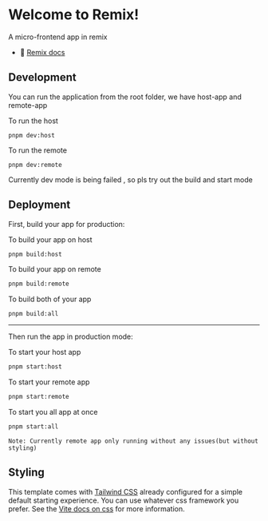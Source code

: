# Welcome to Remix!
A micro-frontend app in remix

- 📖 [Remix docs](https://remix.run/docs)


## Development

You can run the application from the root folder, 
we have host-app and remote-app

To run the host
```shellscript
pnpm dev:host
```

To run the remote
```shellscript
pnpm dev:remote
```
Currently dev mode is being failed , so pls try out the build and start mode

## Deployment

First, build your app for production:

To build your app on host
```sh
pnpm build:host
```
To build your app on remote
```sh
pnpm build:remote
```

To build both of your app
```sh
pnpm build:all
```
-----------------------------------
Then run the app in production mode:

To start your host app
```sh
pnpm start:host
```
To start your remote app
```sh
pnpm start:remote
```
To start you all app at once
```sh
pnpm start:all
```

``Note: Currently remote app only running without any issues(but without styling)``

## Styling

This template comes with [Tailwind CSS](https://tailwindcss.com/) already configured for a simple default starting experience. You can use whatever css framework you prefer. See the [Vite docs on css](https://vitejs.dev/guide/features.html#css) for more information.

